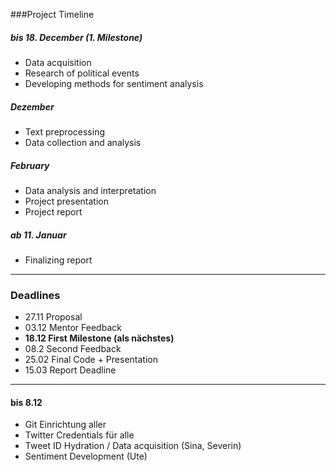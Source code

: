 ###Project Timeline 
##### bis 18. December (1. Milestone)
* Data acquisition 
* Research of political events 
* Developing methods for sentiment analysis
##### Dezember 
* Text preprocessing 
* Data collection and analysis
##### February 
* Data analysis and interpretation 
* Project presentation 
* Project report
##### ab 11. Januar 
* Finalizing report
--------------------------------------

### Deadlines
* 27.11 Proposal
* 03.12 Mentor Feedback
* **18.12 First Milestone (als nächstes)**
* 08.2 Second Feedback
* 25.02 Final Code + Presentation
* 15.03 Report Deadline


--------------------------------------
#### bis 8.12
* Git Einrichtung aller
* Twitter Credentials für alle
* Tweet ID Hydration / Data acquisition (Sina, Severin)
* Sentiment Development (Ute)
